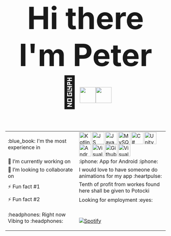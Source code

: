 <h1 align="center" style="font-size:10vw">
   Hi there I'm Peter 👋<img width="50px" src="https://upload.wikimedia.org/wikipedia/en/thumb/1/12/Flag_of_Poland.svg/1200px-Flag_of_Poland.svg.png" /><img width="50px" src="https://upload.wikimedia.org/wikipedia/commons/thumb/f/f2/Flag_of_Great_Britain_%281707%E2%80%931800%29.svg/2560px-Flag_of_Great_Britain_%281707%E2%80%931800%29.svg.png" />
</h1>
  
<table> 
   <tr>
   <td>
      :blue_book: I'm the most experience in
   </td>
   <td>
      <img align="left" alt="Kotlin" width="38px" src="https://upload.wikimedia.org/wikipedia/commons/7/74/Kotlin_Icon.png" />
      <img align="left" alt="JS" width="38px" src="https://upload.wikimedia.org/wikipedia/commons/thumb/9/99/Unofficial_JavaScript_logo_2.svg/480px-   Unofficial_JavaScript_logo_2.svg.png" />
      <img align="left" alt="Java" width="38px" src="https://logoeps.com/wp-content/uploads/2011/06/java-logo-vector.png" />
      <img align="left" alt="MySQL" width="38px" src="https://brandslogos.com/wp-content/uploads/images/large/mysql-logo-1.png" />
      <img align="left" alt="C#" width="38px" src="https://seeklogo.com/images/C/c-sharp-c-logo-02F17714BA-seeklogo.com.png" />
      <img align="left" alt="Unity" width="38px" src="https://brandslogos.com/wp-content/uploads/images/large/unity-logo.png" />
      <img align="left" alt="AndroidStudio" width="38px" src="https://upload.wikimedia.org/wikipedia/commons/thumb/e/e3/Android_Studio_Icon_%282014-2019%29.svg/1200px-Android_Studio_Icon_%282014-2019%29.svg.png" />
      <img align="left" alt="VisualStudioCode" width="38px" src="https://upload.wikimedia.org/wikipedia/commons/thumb/9/9a/Visual_Studio_Code_1.35_icon.svg/1024px-Visual_Studio_Code_1.35_icon.svg.png" />
      <img align="left" alt="Github" width="38px" src="https://upload.wikimedia.org/wikipedia/commons/thumb/9/91/Octicons-mark-github.svg/2048px-Octicons-mark-github.svg.png" />
      <img align="left" alt="VisualStudio" width="38px" src="https://upload.wikimedia.org/wikipedia/commons/thumb/5/59/Visual_Studio_Icon_2019.svg/1200px-Visual_Studio_Icon_2019.svg.png" />
   </td>
   <tr>
   <td>
            🔭 I’m currently working on 
   </td>
   <td>
           :iphone: App for Android :iphone:
   </td>
   <tr>
   <td>
            👯 I’m looking to collaborate on
   </td>
   <td>
           I would love to have someone do animations for my app :heartpulse: 
   </td>
   <tr>
   <td>
           ⚡ Fun fact #1
   </td>
   <td>
            Tenth of profit from workes found here shall be given to Potocki 
   </td>
   <tr>
   <td>
           ⚡ Fun fact #2
   </td>
   <td>
          Looking for employment :eyes:  
   </td>
   <tr>
   <td>
     :headphones: Right now Vibing to :headphones:
   </td>
   <td>
    
   &nbsp; <br>   [![Spotify](https://novatorem-alpha-green.vercel.app/api/spotify)](https://open.spotify.com/user/11125642620)
    
   </td>
   </table>



